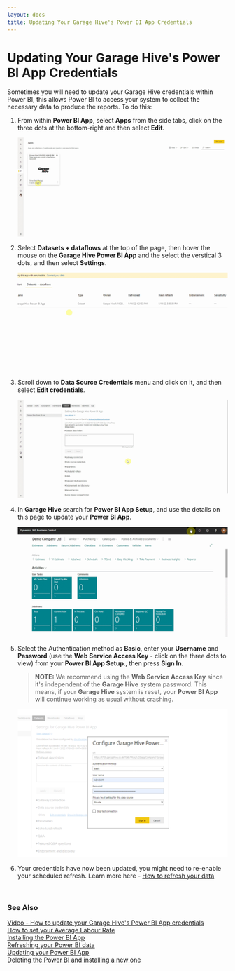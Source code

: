 ```yaml
---
layout: docs
title: Updating Your Garage Hive's Power BI App Credentials
---
```


# Updating Your Garage Hive's Power BI App Credentials
Sometimes you will need to update your Garage Hive credentials within Power BI, this allows Power BI to access your system to collect the necessary data to produce the reports. To do this:
1. From within **Power BI App**, select **Apps** from the side tabs, click on the three dots at the bottom-right and then select **Edit**. 

   ![](media/garagehive-powerbi-update-credentials1.gif)

2. Select **Datasets + dataflows** at the top of the page, then hover the mouse on the **Garage Hive Power BI App** and the select the verstical 3 dots, and then select **Settings**.

   ![](media/garagehive-powerbi-update-credentials2.gif)

3. Scroll down to **Data Source Credentials** menu and click on it, and then select **Edit credentials**.

   ![](media/garagehive-powerbi-update-credentials3.gif)

4. In **Garage Hive** search for **Power BI App Setup**, and use the details on this page to update your **Power BI App**.

   ![](media/garagehive-installing-powerbi-app3.gif)

5. Select the Authentication method as **Basic**, enter your **Username** and **Password** (use the **Web Service Access Key** - click on the three dots to view) from your **Power BI App Setup**., then press **Sign In**.

   > **NOTE:** We recommend using the **Web Service Access Key** since it's independent of the **Garage Hive** system password. This means, if your **Garage Hive** system is reset, your **Power BI App** will continue working as usual without crashing.

   ![](media/garagehive-powerbi-update-credentials5.png)

6. Your credentials have now been updated, you might need to re-enable your scheduled refresh. Learn more here - [How to refresh your data](https://docs.garagehive.co.uk/docs/powerbi-refresh-data.html "How to refresh your data")


<br>

### **See Also**
[Video - How to update your Garage Hive's Power BI App credentials](https://youtu.be/dcvhako90OE) \
[How to set your Average Labour Rate](garagehive-labour-rate.html) \
[Installing the Power BI App](powerbi-installing-app.html) \
[Refreshing your Power BI data](powerbi-refresh-data.html) \
[Updating your Power BI App](powerbi-updating-app.html) \
[Deleting the Power BI and installing a new one](garagehive-delete-old-powerbi-app-and-install-new-one.html) 


